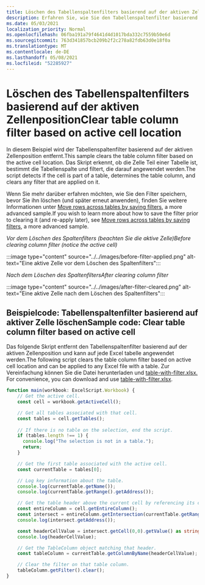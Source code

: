```yaml
---
title: Löschen des Tabellenspaltenfilters basierend auf der aktiven Zellenposition
description: Erfahren Sie, wie Sie den Tabellenspaltenfilter basierend auf der aktiven Zellenposition löschen.
ms.date: 05/03/2021
localization_priority: Normal
ms.openlocfilehash: 06fba191a79f4641d4d1017bda332c7559b50e6d
ms.sourcegitcommit: 763d341857bcb209b2f2c278a82fdb63d0e18f0a
ms.translationtype: MT
ms.contentlocale: de-DE
ms.lasthandoff: 05/08/2021
ms.locfileid: "52285927"
---
```

# <a name="clear-table-column-filter-based-on-active-cell-location"></a><span data-ttu-id="423aa-103">Löschen des Tabellenspaltenfilters basierend auf der aktiven Zellenposition</span><span class="sxs-lookup"><span data-stu-id="423aa-103">Clear table column filter based on active cell location</span></span>

<span data-ttu-id="423aa-104">In diesem Beispiel wird der Tabellenspaltenfilter basierend auf der aktiven Zellenposition entfernt.</span><span class="sxs-lookup"><span data-stu-id="423aa-104">This sample clears the table column filter based on the active cell location.</span></span> <span data-ttu-id="423aa-105">Das Skript erkennt, ob die Zelle Teil einer Tabelle ist, bestimmt die Tabellenspalte und filtert, die darauf angewendet werden.</span><span class="sxs-lookup"><span data-stu-id="423aa-105">The script detects if the cell is part of a table, determines the table column, and clears any filter that are applied on it.</span></span>

<span data-ttu-id="423aa-106">Wenn Sie mehr darüber erfahren möchten, wie Sie den Filter speichern, bevor Sie ihn löschen (und später erneut anwenden), finden Sie weitere Informationen unter [Move rows across tables by saving filters](move-rows-across-tables.md), a more advanced sample.</span><span class="sxs-lookup"><span data-stu-id="423aa-106">If you wish to learn more about how to save the filter prior to clearing it (and re-apply later), see [Move rows across tables by saving filters](move-rows-across-tables.md), a more advanced sample.</span></span>

<span data-ttu-id="423aa-107">_Vor dem Löschen des Spaltenfilters (beachten Sie die aktive Zelle)_</span><span class="sxs-lookup"><span data-stu-id="423aa-107">_Before clearing column filter (notice the active cell)_</span></span>

:::image type="content" source="../../images/before-filter-applied.png" alt-text="Eine aktive Zelle vor dem Löschen des Spaltenfilters":::

<span data-ttu-id="423aa-109">_Nach dem Löschen des Spaltenfilters_</span><span class="sxs-lookup"><span data-stu-id="423aa-109">_After clearing column filter_</span></span>

:::image type="content" source="../../images/after-filter-cleared.png" alt-text="Eine aktive Zelle nach dem Löschen des Spaltenfilters":::

## <a name="sample-code-clear-table-column-filter-based-on-active-cell"></a><span data-ttu-id="423aa-111">Beispielcode: Tabellenspaltenfilter basierend auf aktiver Zelle löschen</span><span class="sxs-lookup"><span data-stu-id="423aa-111">Sample code: Clear table column filter based on active cell</span></span>

<span data-ttu-id="423aa-112">Das folgende Skript entfernt den Tabellenspaltenfilter basierend auf der aktiven Zellenposition und kann auf jede Excel tabelle angewendet werden.</span><span class="sxs-lookup"><span data-stu-id="423aa-112">The following script clears the table column filter based on active cell location and can be applied to any Excel file with a table.</span></span> <span data-ttu-id="423aa-113">Zur Vereinfachung können Sie die Datei herunterladen und <a href="table-with-filter.xlsx">table-with-filter.xlsx. </a></span><span class="sxs-lookup"><span data-stu-id="423aa-113">For convenience, you can download and use <a href="table-with-filter.xlsx">table-with-filter.xlsx</a>.</span></span>

```TypeScript
function main(workbook: ExcelScript.Workbook) {
    // Get the active cell.
    const cell = workbook.getActiveCell();

    // Get all tables associated with that cell.
    const tables = cell.getTables();
    
    // If there is no table on the selection, end the script.
    if (tables.length !== 1) {
      console.log("The selection is not in a table.");
      return;
    }

    // Get the first table associated with the active cell.
    const currentTable = tables[0];

    // Log key information about the table.
    console.log(currentTable.getName());
    console.log(currentTable.getRange().getAddress());

    // Get the table header above the current cell by referencing its column.
    const entireColumn = cell.getEntireColumn();
    const intersect = entireColumn.getIntersection(currentTable.getRange());
    console.log(intersect.getAddress());

    const headerCellValue = intersect.getCell(0,0).getValue() as string;
    console.log(headerCellValue);

    // Get the TableColumn object matching that header.
    const tableColumn = currentTable.getColumnByName(headerCellValue);

    // Clear the filter on that table column.
    tableColumn.getFilter().clear();
}
```
